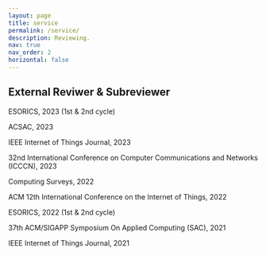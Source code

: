 ```yaml
---
layout: page
title: service
permalink: /service/
description: Reviewing.
nav: true
nav_order: 2
horizontal: false
---
```


<!-- pages/service.md -->
## External Reviwer & Subreviewer
ESORICS, 2023 (1st & 2nd cycle) <!--3 papers-->

ACSAC, 2023 <!-- 2 papers-->

IEEE Internet of Things Journal, 2023

32nd International Conference on Computer Communications and Networks (ICCCN), 2023

Computing Surveys, 2022

ACM 12th International Conference on the Internet of Things, 2022

ESORICS, 2022 (1st & 2nd cycle) <!--4 papers-->

37th ACM/SIGAPP Symposium On Applied Computing (SAC), 2021

IEEE Internet of Things Journal, 2021